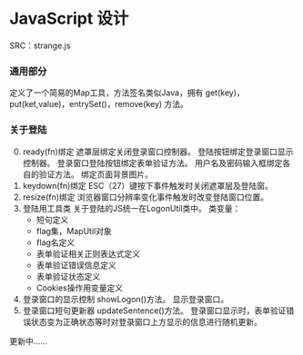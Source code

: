# JavaScript 设计
SRC：strange.js

### 通用部分
定义了一个简易的Map工具，方法签名类似Java，拥有 get(key)，put(ket,value)，entrySet()，remove(key) 方法。

### 关于登陆
0. ready(fn)绑定
    遮罩层绑定关闭登录窗口控制器。
    登陆按钮绑定登录窗口显示控制器。
    登录窗口登陆按钮绑定表单验证方法。
    用户名及密码输入框绑定各自的验证方法。
    绑定页面背景图片。
0. keydown(fn)绑定
    ESC（27）键按下事件触发时关闭遮罩层及登陆窗。
0. resize(fn)绑定
    浏览器窗口分辨率变化事件触发时改变登陆窗口位置。
0. 登陆用工具类
    关于登陆的JS统一在LogonUtil类中。
    类变量：
    * 短句定义
    * flag集，MapUtil对象
    * flag名定义
    * 表单验证相关正则表达式定义
    * 表单验证错误信息定义
    * 表单验证状态定义
    * Cookies操作用变量定义
1. 登录窗口的显示控制
    showLogon()方法。
    显示登录窗口。
2. 登录窗口短句更新器
    updateSentence()方法。
    登录窗口显示时，表单验证错误状态变为正确状态等时对登录窗口上方显示的信息进行随机更新。
    
    
    
更新中……



